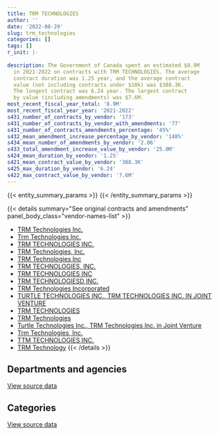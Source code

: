 ```yaml
---
title: TRM TECHNOLOGIES
author: ''
date: '2022-08-29'
slug: trm_technologies
categories: []
tags: []
r_init: |-
  
description: The Government of Canada spent an estimated $8.9M
  in 2021-2022 on contracts with TRM TECHNOLOGIES. The average
  contract duration was 1.25 year, and the average contract
  value (not including contracts under $10k) was $388.3K.
  The longest contract was 6.24 year. The largest contract
  by value (including amendments) was $7.6M.
most_recent_fiscal_year_total: '8.9M'
most_recent_fiscal_year_year: '2021-2022'
s431_number_of_contracts_by_vendor: '173'
s431_number_of_contracts_by_vendor_with_amendments: '77'
s431_number_of_contracts_amendments_percentage: '45%'
s432_mean_amendment_increase_percentage_by_vendor: '148%'
s434_mean_number_of_amendments_by_vendor: '2.06'
s433_total_amendment_increase_value_by_vendor: '25.0M'
s424_mean_duration_by_vendor: '1.25'
s421_mean_contract_value_by_vendor: '388.3K'
s425_max_duration_by_vendor: '6.24'
s422_max_contract_value_by_vendor: '7.6M'
---
```


<script src="/rmarkdown-libs/htmlwidgets/htmlwidgets.js"></script>
<link href="/rmarkdown-libs/datatables-css/datatables-crosstalk.css" rel="stylesheet" />
<script src="/rmarkdown-libs/datatables-binding/datatables.js"></script>
<script src="/rmarkdown-libs/jquery/jquery-3.6.0.min.js"></script>
<link href="/rmarkdown-libs/dt-core-bootstrap/css/dataTables.bootstrap.min.css" rel="stylesheet" />
<link href="/rmarkdown-libs/dt-core-bootstrap/css/dataTables.bootstrap.extra.css" rel="stylesheet" />
<script src="/rmarkdown-libs/dt-core-bootstrap/js/jquery.dataTables.min.js"></script>
<script src="/rmarkdown-libs/dt-core-bootstrap/js/dataTables.bootstrap.min.js"></script>
<link href="/rmarkdown-libs/crosstalk/css/crosstalk.min.css" rel="stylesheet" />
<script src="/rmarkdown-libs/crosstalk/js/crosstalk.min.js"></script>
<script src="/rmarkdown-libs/htmlwidgets/htmlwidgets.js"></script>
<link href="/rmarkdown-libs/datatables-css/datatables-crosstalk.css" rel="stylesheet" />
<script src="/rmarkdown-libs/datatables-binding/datatables.js"></script>
<script src="/rmarkdown-libs/jquery/jquery-3.6.0.min.js"></script>
<link href="/rmarkdown-libs/dt-core-bootstrap/css/dataTables.bootstrap.min.css" rel="stylesheet" />
<link href="/rmarkdown-libs/dt-core-bootstrap/css/dataTables.bootstrap.extra.css" rel="stylesheet" />
<script src="/rmarkdown-libs/dt-core-bootstrap/js/jquery.dataTables.min.js"></script>
<script src="/rmarkdown-libs/dt-core-bootstrap/js/dataTables.bootstrap.min.js"></script>
<link href="/rmarkdown-libs/crosstalk/css/crosstalk.min.css" rel="stylesheet" />
<script src="/rmarkdown-libs/crosstalk/js/crosstalk.min.js"></script>

{{< entity_summary_params >}}
{{< /entity_summary_params >}}

{{< details summary="See original contracts and amendments" panel_body_class="vendor-names-list" >}}
- [TRM Technologies Inc.](https://search.open.canada.ca/en/ct/?sort=contract_value_f%20desc&page=1&search_text=%22TRM%20Technologies%20Inc.%22)
- [Trm Technologies Inc.](https://search.open.canada.ca/en/ct/?sort=contract_value_f%20desc&page=1&search_text=%22Trm%20Technologies%20Inc.%22)
- [TRM TECHNOLOGIES INC.](https://search.open.canada.ca/en/ct/?sort=contract_value_f%20desc&page=1&search_text=%22TRM%20TECHNOLOGIES%20INC.%22)
- [TRM Technologies, Inc.](https://search.open.canada.ca/en/ct/?sort=contract_value_f%20desc&page=1&search_text=%22TRM%20Technologies%2c%20Inc.%22)
- [TRM Technologies Inc](https://search.open.canada.ca/en/ct/?sort=contract_value_f%20desc&page=1&search_text=%22TRM%20Technologies%20Inc%22)
- [TRM TECHNOLOGIES, INC.](https://search.open.canada.ca/en/ct/?sort=contract_value_f%20desc&page=1&search_text=%22TRM%20TECHNOLOGIES%2c%20INC.%22)
- [TRM TECHNOLOGIES INC](https://search.open.canada.ca/en/ct/?sort=contract_value_f%20desc&page=1&search_text=%22TRM%20TECHNOLOGIES%20INC%22)
- [TRM TECHNOLOGIESD INC.](https://search.open.canada.ca/en/ct/?sort=contract_value_f%20desc&page=1&search_text=%22TRM%20TECHNOLOGIESD%20INC.%22)
- [TRM Technologies Incorporated](https://search.open.canada.ca/en/ct/?sort=contract_value_f%20desc&page=1&search_text=%22TRM%20Technologies%20Incorporated%22)
- [TURTLE TECHNOLOGIES INC., TRM TECHNOLOGIES INC. IN JOINT VENTURE](https://search.open.canada.ca/en/ct/?sort=contract_value_f%20desc&page=1&search_text=%22TURTLE%20TECHNOLOGIES%20INC.%2c%20TRM%20TECHNOLOGIES%20INC.%20IN%20JOINT%20VENTURE%22)
- [TRM TECHNOLOGIES](https://search.open.canada.ca/en/ct/?sort=contract_value_f%20desc&page=1&search_text=%22TRM%20TECHNOLOGIES%22)
- [TRM Technologies](https://search.open.canada.ca/en/ct/?sort=contract_value_f%20desc&page=1&search_text=%22TRM%20Technologies%22)
- [Turtle Technologies Inc., TRM Technologies Inc. in Joint Venture](https://search.open.canada.ca/en/ct/?sort=contract_value_f%20desc&page=1&search_text=%22Turtle%20Technologies%20Inc.%2c%20TRM%20Technologies%20Inc.%20in%20Joint%20Venture%22)
- [Trm Technologies, Inc.](https://search.open.canada.ca/en/ct/?sort=contract_value_f%20desc&page=1&search_text=%22Trm%20Technologies%2c%20Inc.%22)
- [TTM TECHNOLOGIES INC.](https://search.open.canada.ca/en/ct/?sort=contract_value_f%20desc&page=1&search_text=%22TTM%20TECHNOLOGIES%20INC.%22)
- [TRM Technology](https://search.open.canada.ca/en/ct/?sort=contract_value_f%20desc&page=1&search_text=%22TRM%20Technology%22)
{{< /details >}}

## Departments and agencies

<div id="htmlwidget-1" style="width:100%;height:auto;" class="datatables html-widget"></div>
<script type="application/json" data-for="htmlwidget-1">{"x":{"style":"bootstrap","filter":"none","vertical":false,"data":[["<a href=\"/departments/aafc-aac/\">Agriculture and Agri-Food Canada<\/a>","<a href=\"/departments/cbsa-asfc/\">Canada Border Services Agency<\/a>","<a href=\"/departments/chrc-ccdp/\">Canadian Human Rights Commission<\/a>","<a href=\"/departments/cic/\">Immigration, Refugees and Citizenship Canada<\/a>","<a href=\"/departments/cra-arc/\">Canada Revenue Agency<\/a>","<a href=\"/departments/csps-efpc/\">Canada School of Public Service<\/a>","<a href=\"/departments/dfo-mpo/\">Fisheries and Oceans Canada<\/a>","<a href=\"/departments/dnd-mdn/\">National Defence<\/a>","<a href=\"/departments/ec/\">Environment and Climate Change Canada<\/a>","<a href=\"/departments/elections/\">Elections Canada<\/a>","<a href=\"/departments/esdc-edsc/\">Employment and Social Development Canada<\/a>","<a href=\"/departments/fcac-acfc/\">Financial Consumer Agency of Canada<\/a>","<a href=\"/departments/fin/\">Department of Finance Canada<\/a>","<a href=\"/departments/fintrac-canafe/\">Financial Transactions and Reports Analysis Centre of Canada<\/a>","<a href=\"/departments/ic/\">Innovation, Science and Economic Development Canada<\/a>","<a href=\"/departments/infc/\">Infrastructure Canada<\/a>","<a href=\"/departments/lac-bac/\">Library and Archives Canada<\/a>","<a href=\"/departments/nrc-cnrc/\">National Research Council Canada<\/a>","<a href=\"/departments/nsira-ossnr/\">National Security and Intelligence Review Agency<\/a>","<a href=\"/departments/ocl-cal/\">Office of the Commissioner of Lobbying of Canada<\/a>","<a href=\"/departments/opc-cpvp/\">Office of the Privacy Commissioner of Canada<\/a>","<a href=\"/departments/osfi-bsif/\">Office of the Superintendent of Financial Institutions Canada<\/a>","<a href=\"/departments/pmprb-cepmb/\">Patented Medicine Prices Review Board Canada<\/a>","<a href=\"/departments/ps-sp/\">Public Safety Canada<\/a>","<a href=\"/departments/psc-cfp/\">Public Service Commission of Canada<\/a>","<a href=\"/departments/pwgsc-tpsgc/\">Public Services and Procurement Canada<\/a>","<a href=\"/departments/ssc-spc/\">Shared Services Canada<\/a>","<a href=\"/departments/statcan/\">Statistics Canada<\/a>","<a href=\"/departments/tc/\">Transport Canada<\/a>","<a href=\"/departments/vac-acc/\">Veterans Affairs Canada<\/a>"],[98932.16,644030.44,60384.38,427157.37,null,43058.47,57508.86,2565569.19,428756.13,114247.66,1366086.25,183934.24,null,34686,null,62983.92,23229.15,null,null,null,null,410155.48,5364.97,1059.38,216878.57,2022665.26,294988.57,null,283529.62,96087.93],[38038.25,645794.91,null,228296.46,null,41691.53,0,1536433.56,197392.98,197493.04,1361704.48,247499.76,null,51980,39999.74,null,null,null,null,30407.96,17673.2,417729.06,33281.03,21540.62,306426.71,2330346.19,185573.44,352432.42,186871.25,null],[11434.33,644030.44,null,290346.84,null,null,147560.55,1210996.65,293125.07,null,51738.71,null,25990,51980,null,null,null,54352.24,null,12848.44,null,403016.79,null,null,null,2372967.59,80099.07,405797.58,222821.25,32343.75],[52473.95,3310804.55,null,467312.85,140592.99,null,166468.77,1612660.94,311998.81,null,71104.91,null,null,null,null,null,null,286117.28,131039.02,15255,null,null,null,null,null,2028166.37,96266.55,null,222821.25,null]],"container":"<table class=\"table table-striped table-hover row-border order-column display\">\n  <thead>\n    <tr>\n      <th>Department<\/th>\n      <th>2018-2019<\/th>\n      <th>2019-2020<\/th>\n      <th>2020-2021<\/th>\n      <th>2021-2022<\/th>\n    <\/tr>\n  <\/thead>\n<\/table>","options":{"order":[[4,"desc"]],"pageLength":10,"autoWidth":true,"columnDefs":[{"targets":1,"render":"function(data, type, row, meta) {\n    return type !== 'display' ? data : DTWidget.formatCurrency(data, \"$\", 2, 3, \",\", \".\", true, null);\n  }"},{"targets":2,"render":"function(data, type, row, meta) {\n    return type !== 'display' ? data : DTWidget.formatCurrency(data, \"$\", 2, 3, \",\", \".\", true, null);\n  }"},{"targets":3,"render":"function(data, type, row, meta) {\n    return type !== 'display' ? data : DTWidget.formatCurrency(data, \"$\", 2, 3, \",\", \".\", true, null);\n  }"},{"targets":4,"render":"function(data, type, row, meta) {\n    return type !== 'display' ? data : DTWidget.formatCurrency(data, \"$\", 2, 3, \",\", \".\", true, null);\n  }"},{"width":"16%","targets":[1,2,3,4]},{"className":"dt-right","targets":[1,2,3,4]}],"orderClasses":false}},"evals":["options.columnDefs.0.render","options.columnDefs.1.render","options.columnDefs.2.render","options.columnDefs.3.render"],"jsHooks":[]}</script>
<p class="text-right">
<a href="https://github.com/GoC-Spending/contracts-data/tree/main/data/out/vendors/trm_technologies/summary_by_fiscal_year_by_department.csv" class="source-data-link btn btn-link">View source data</a>
</p>

## Categories

<div id="htmlwidget-2" style="width:100%;height:auto;" class="datatables html-widget"></div>
<script type="application/json" data-for="htmlwidget-2">{"x":{"style":"bootstrap","filter":"none","vertical":false,"data":[["<a href=\"/categories/facilities_and_construction/\">Facilities and construction<\/a>","<a href=\"/categories/defence/\">Defence<\/a>","<a href=\"/categories/professional_services/\">Professional services<\/a>","<a href=\"/categories/information_technology/\">Information technology<\/a>","<a href=\"/categories/security_and_protection/\">Security and protection<\/a>"],[172690.23,1388812.06,3328081.83,4529357.65,22352.23],[251869.94,180049.86,4335107.08,3679166.26,22413.47],[251181.77,null,3856437.42,2203830.1,null],[251181.77,401664.29,3622563.55,4637673.63,null]],"container":"<table class=\"table table-striped table-hover row-border order-column display\">\n  <thead>\n    <tr>\n      <th>Category<\/th>\n      <th>2018-2019<\/th>\n      <th>2019-2020<\/th>\n      <th>2020-2021<\/th>\n      <th>2021-2022<\/th>\n    <\/tr>\n  <\/thead>\n<\/table>","options":{"order":[[4,"desc"]],"dom":"t","pageLength":30,"autoWidth":true,"columnDefs":[{"targets":1,"render":"function(data, type, row, meta) {\n    return type !== 'display' ? data : DTWidget.formatCurrency(data, \"$\", 2, 3, \",\", \".\", true, null);\n  }"},{"targets":2,"render":"function(data, type, row, meta) {\n    return type !== 'display' ? data : DTWidget.formatCurrency(data, \"$\", 2, 3, \",\", \".\", true, null);\n  }"},{"targets":3,"render":"function(data, type, row, meta) {\n    return type !== 'display' ? data : DTWidget.formatCurrency(data, \"$\", 2, 3, \",\", \".\", true, null);\n  }"},{"targets":4,"render":"function(data, type, row, meta) {\n    return type !== 'display' ? data : DTWidget.formatCurrency(data, \"$\", 2, 3, \",\", \".\", true, null);\n  }"},{"width":"16%","targets":[1,2,3,4]},{"className":"dt-right","targets":[1,2,3,4]}],"orderClasses":false,"lengthMenu":[10,25,30,50,100]}},"evals":["options.columnDefs.0.render","options.columnDefs.1.render","options.columnDefs.2.render","options.columnDefs.3.render"],"jsHooks":[]}</script>
<p class="text-right">
<a href="https://github.com/GoC-Spending/contracts-data/tree/main/data/out/vendors/trm_technologies/summary_by_fiscal_year_by_category.csv" class="source-data-link btn btn-link">View source data</a>
</p>
